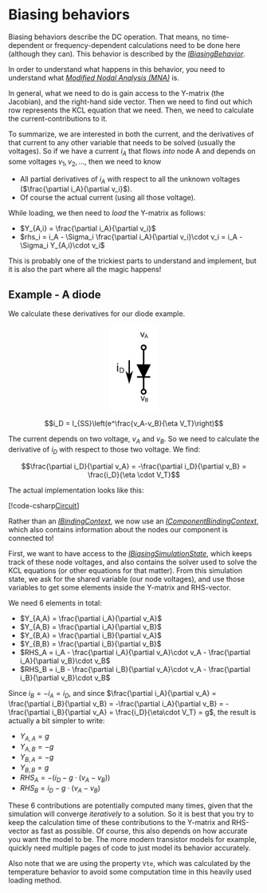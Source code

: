 # Biasing behaviors

Biasing behaviors describe the DC operation. That means, no time-dependent or frequency-dependent calculations need to be done here (although they can). This behavior is described by the *[IBiasingBehavior](xref:SpiceSharp.Behaviors.IBiasingBehavior)*.

In order to understand what happens in this behavior, you need to understand what *[Modified Nodal Analysis (MNA)](modified_nodal_analysis.md)* is.

In general, what we need to do is gain access to the Y-matrix (the Jacobian), and the right-hand side vector. Then we need to find out which row represents the KCL equation that we need. Then, we need to calculate the current-contributions to it.

To summarize, we are interested in both the current, and the derivatives of that current to any other variable that needs to be solved (usually the voltages). So if we have a current $i_A$ that flows *into* node A and depends on some voltages $v_1, v_2, ...$, then we need to know

- All partial derivatives of $i_A$ with respect to all the unknown voltages ($\frac{\partial i_A}{\partial v_i}$).
- Of course the actual current (using all those voltage).

While loading, we then need to *load* the Y-matrix as follows:

- $Y_{A,i} = \frac{\partial i_A}{\partial v_i}$
- $rhs_i = i_A - \Sigma_i \frac{\partial i_A}{\partial v_i}\cdot v_i = i_A - \Sigma_i Y_{A,i}\cdot v_i$

This is probably one of the trickiest parts to understand and implement, but it is also the part where all the magic happens!

## Example - A diode

We calculate these derivatives for our diode example.

<p align="center"><img src="images/example_circuit_mna_dio.svg" alt="Diode definition" width="100px" /></p>

$$i_D = I_{SS}\left(e^\frac{v_A-v_B}{\eta V_T}\right)$$

The current depends on two voltage, $v_A$ and $v_B$. So we need to calculate the derivative of $i_D$ with respect to those two voltage. We find:

$$\frac{\partial i_D}{\partial v_A} = -\frac{\partial i_D}{\partial v_B} = \frac{i_D}{\eta \cdot V_T}$$

The actual implementation looks like this:

[!code-csharp[Circuit](../../../SpiceSharpTest/Examples/SimpleDiode/DiodeBiasing.cs)]

Rather than an *[IBindingContext](xref:SpiceSharp.Elements.IBindingContext)*, we now use an *[IComponentBindingContext](xref:SpiceSharp.Components.IComponentBindingContext)*, which also contains information about the nodes our component is connected to!

First, we want to have access to the *[IBiasingSimulationState](xref:SpiceSharp.Simulations.IBiasingSimulationState)*, which keeps track of these node voltages, and also contains the solver used to solve the KCL equations (or other equations for that matter). From this simulation state, we ask for the shared variable (our node voltages), and use those variables to get some elements inside the Y-matrix and RHS-vector.

We need 6 elements in total:

- $Y_{A,A} = \frac{\partial i_A}{\partial v_A}$
- $Y_{A,B} = \frac{\partial i_A}{\partial v_B}$
- $Y_{B,A} = \frac{\partial i_B}{\partial v_A}$
- $Y_{B,B} = \frac{\partial i_B}{\partial v_B}$
- $RHS_A = i_A - \frac{\partial i_A}{\partial v_A}\cdot v_A - \frac{\partial i_A}{\partial v_B}\cdot v_B$
- $RHS_B = i_B - \frac{\partial i_B}{\partial v_A}\cdot v_A - \frac{\partial i_B}{\partial v_B}\cdot v_B$

Since $i_B = -i_A = i_D$, and since $\frac{\partial i_A}{\partial v_A} = \frac{\partial i_B}{\partial v_B} = -\frac{\partial i_A}{\partial v_B} = -\frac{\partial i_B}{\partial v_A} = \frac{i_D}{\eta\cdot V_T} = g$, the result is actually a bit simpler to write:

- $Y_{A,A} = g$
- $Y_{A,B} = -g$
- $Y_{B,A} = -g$
- $Y_{B,B} = g$
- $RHS_A = -(i_D - g\cdot (v_A-v_B))$
- $RHS_B = i_D - g\cdot (v_A-v_B)$

These 6 contributions are potentially computed many times, given that the simulation will converge *iteratively* to a solution. So it is best that you try to keep the calculation time of these contributions to the Y-matrix and RHS-vector as fast as possible. Of course, this also depends on how accurate you want the model to be. The more modern transistor models for example, quickly need multiple pages of code to just model its behavior accurately.

Also note that we are using the property `Vte`, which was calculated by the temperature behavior to avoid some computation time in this heavily used loading method.